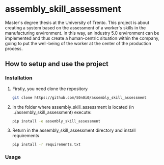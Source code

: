 # assembly_skill_assessment

Master's degree thesis at the University of Trento. This project is about creating a system based on the assessment of a worker's skills in the manufacturing environment. In this way, an industry 5.0 environment can be implemented and thus create a human-centric situation within the company, going to put the well-being of the worker at the center of the production process.

## How to setup and use the project

### Installation

1. Firstly, you need clone the repository
   ```sh
   git clone https://github.com/S0n0i0/assembly_skill_assessment
   ```
2. In the folder where assembly_skill_assessment is located (in ../assembly_skill_assessment) execute:
   ```sh
   pip install -e assembly_skill_assessment
   ```
3. Return in the assembly_skill_assessment directory and install requirements
   ```sh
   pip install -r requirements.txt
   ```

### Usage
